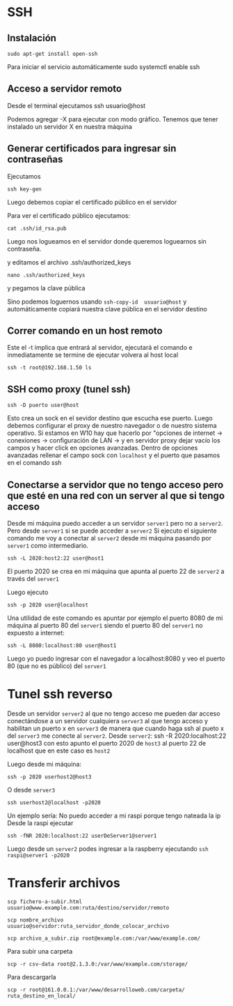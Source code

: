 # SSH

## Instalación

    sudo apt-get install open-ssh
Para iniciar el servicio automáticamente
    sudo systemctl enable ssh 

## Acceso a servidor remoto 
Desde el terminal ejecutamos 
    ssh usuario@host

Podemos agregar -X para ejecutar con modo gráfico. Tenemos que tener instalado un servidor X en nuestra máquina

## Generar certificados para ingresar sin contraseñas

Ejecutamos 

    ssh key-gen

Luego debemos copiar el certificado público en el servidor

Para ver el certificado público ejecutamos:

    cat .ssh/id_rsa.pub

Luego nos logueamos en el servidor donde queremos loguearnos sin contraseña.

y editamos el archivo .ssh/authorized_keys

    nano .ssh/authorized_keys 

y pegamos la clave pública

Sino podemos loguernos usando ``ssh-copy-id  usuario@host`` y automáticamente copiará nuestra clave pública en el servidor destino

## Correr comando en un host remoto
Este el -t implica que entrará al servidor, ejecutará el comando e inmediatamente se termine de ejecutar volvera al host local

``ssh -t root@192.168.1.50 ls``

## SSH como proxy (tunel ssh)

``ssh -D puerto user@host ``

Esto crea un sock en el sevidor destino que escucha ese puerto.
Luego debemos configurar el proxy de nuestro navegador o de nuestro sistema operativo. Si estamos en W10 hay que hacerlo por "opciones de internet -> conexiones -> configuración de LAN -> y en servidor proxy dejar vacío los campos y hacer click en opciones avanzadas. Dentro de opciones avanzadas rellenar el campo sock con ``localhost`` y el puerto que pasamos en el comando ssh

## Conectarse a servidor que no tengo acceso pero que esté en una red con un server al que si tengo acceso

Desde mi máquina puedo acceder a un servidor ``server1`` pero no a `server2`. Pero desde ``server1`` si se puede acceder a ``server2``
Si ejecuto el siguiente comando me voy a conectar al ``server2`` desde mi máquina pasando por ``server1`` como intermediario.

``ssh -L 2020:host2:22 user@host1``

El puerto 2020 se crea en mi máquina que apunta al puerto 22 de ``server2`` a través del ``server1``

Luego ejecuto

``ssh -p 2020 user@localhost``

Una utilidad de este comando es apuntar por ejemplo el puerto 8080 de mi máquina al puerto 80 del ``server1`` siendo el puerto 80 del ``server1`` no expuesto a internet:

``ssh -L 8080:localhost:80 user@host1``

Luego yo puedo ingresar con el navegador a localhost:8080 y veo el puerto 80 (que no es público) del ``server1``

# Tunel ssh reverso

Desde un servidor ``server2`` al que no tengo acceso me pueden dar acceso conectándose a un servidor cualquiera ``server3`` al que tengo acceso  y habilitan un puerto x en `server3` de manera que cuando haga ssh al pueto x del ``server3`` me conecte al ``server2``.
Desde `server2`:
    ssh -R 2020:localhost:22 user@host3
con esto apunto el puerto 2020 de ``host3`` al puerto 22 de localhost que en este caso es ``host2``

Luego desde mi máquina:

``ssh -p 2020 userhost2@host3``

O desde ``server3``

``ssh userhost2@localhost -p2020``

Un ejemplo sería:
No puedo acceder a mi raspi porque tengo nateada la ip
Desde la raspi ejecutar  

``ssh -fNR 2020:localhost:22 userDeServer1@server1`` 

Luego desde un ``server2`` podes ingresar a la raspberry ejecutando ``ssh raspi@server1 -p2020``

# Transferir archivos
~~~
scp fichero-a-subir.html usuario@www.example.com:ruta/destino/servidor/remoto

scp nombre_archivo usuario@servidor:ruta_servidor_donde_colocar_archivo

scp archivo_a_subir.zip root@example.com:/var/www/example.com/

~~~

Para subir una carpeta

~~~
scp -r csv-data root@2.1.3.0:/var/www/example.com/storage/
~~~

Para descargarla
~~~
scp -r root@161.0.0.1:/var/www/desarrolloweb.com/carpeta/ ruta_destino_en_local/
~~~

